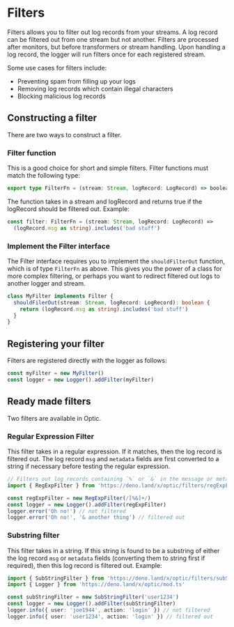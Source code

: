 # Filters

Filters allows you to filter out log records from your streams. A log record can
be filtered out from one stream but not another. Filters are processed after
monitors, but before transformers or stream handling. Upon handling a log
record, the logger will run filters once for each registered stream.

Some use cases for filters include:

- Preventing spam from filling up your logs
- Removing log records which contain illegal characters
- Blocking malicious log records

## Constructing a filter

There are two ways to construct a filter.

### Filter function

This is a good choice for short and simple filters. Filter functions must match
the following type:

```ts
export type FilterFn = (stream: Stream, logRecord: LogRecord) => boolean
```

The function takes in a stream and logRecord and returns true if the logRecord
should be filtered out. Example:

```ts
const filter: FilterFn = (stream: Stream, logRecord: LogRecord) =>
  (logRecord.msg as string).includes('bad stuff')
```

### Implement the Filter interface

The Filter interface requires you to implement the `shouldFilterOut` function,
which is of type `FilterFn` as above. This gives you the power of a class for
more complex filtering, or perhaps you want to redirect filtered out logs to
another logger and stream.

```ts
class MyFilter implements Filter {
  shouldFilerOut(stream: Stream, logRecord: LogRecord): boolean {
    return (logRecord.msg as string).includes('bad stuff')
  }
}
```

## Registering your filter

Filters are registered directly with the logger as follows:

```ts
const myFilter = new MyFilter()
const logger = new Logger().addFilter(myFilter)
```

## Ready made filters

Two filters are available in Optic.

### Regular Expression Filter

This filter takes in a regular expression. If it matches, then the log record is
filtered out. The log record `msg` and `metadata` fields are first converted to
a string if necessary before testing the regular expression.

```ts
// Filters out log records containing `%` or `&` in the message or metadata
import { RegExpFilter } from 'https://deno.land/x/optic/filters/regExpFilter.ts'

const regExpFilter = new RegExpFilter(/[%&]+/)
const logger = new Logger().addFilter(regExpFilter)
logger.error('Oh no!') // not filtered
logger.error('Oh no!', '& another thing') // filtered out
```

### Substring filter

This filter takes in a string. If this string is found to be a substring of
either the log record `msg` or `metadata` fields (converting them to string
first if required), then this log record is filtered out. Example:

```ts
import { SubStringFilter } from 'https://deno.land/x/optic/filters/subStringFilter.ts'
import { Logger } from 'https://deno.land/x/optic/mod.ts'

const subStringFilter = new SubStringFilter('user1234')
const logger = new Logger().addFilter(subStringFilter)
logger.info({ user: 'joe1944', action: 'login' }) // not filtered
logger.info({ user: 'user1234', action: 'login' }) // filtered out
```
